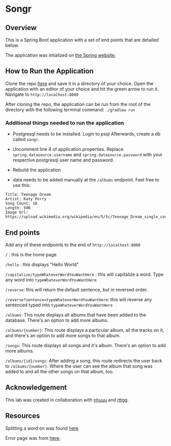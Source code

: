 # Songr

## Overview
This is a Spring Boot application with a set of end points that are detailed below.

The application was intialized on [the Spring website](https://start.spring.io/);

## How to Run the Application
Clone the repo [here](https://github.com/hotandfresh/songr) and save it in a directory of your choice.  Open the application with an editor of your choice and hit the green arrow to run it.  Navigate to ```http://localhost:8080```

After cloning the repo, the application can be run from the root of the directory with the following terminal command: ```./gradlew run```

### Additional things needed to run the application

- Postgresql needs to be installed.  Login to psql Afterwards, create a db called ```songr```.  
 
 - Uncomment line 4 of application.properties. Replace ```spring.datasource.username``` and ```spring.datasource.password``` with your respective postgresql user name and password. 
 
 - Rebuild the application 
 
 - data needs to be added manually at the ```/albums``` endpoint.  Feel free to use this:

```
Title: Teenage Dream
Artist: Katy Perry
Song Count: 10
Length: 500
Image Url: https://upload.wikimedia.org/wikipedia/en/5/5c/Teenage_Dream_single_cover.png
```

## End points
Add any of these endpoints to the end of ```http://localhost:8080```

```/``` : this is the home page

```/hello``` : this displays "Hello World"

```/capitalize/typeWhateverWordYouWantHere``` : this will capitalize a word.  Type any word into ```typeWhateverWordYouWantHere```

```/reverse```: this will return the default sentence, but in reversed order.

```/reverse?sentence=typeWhateverWordYouWantHere```: this will reverse any sentenced typed into ```typeWhateverWordYouWantHere```

```/albums```: This route displays all albums that have been added to the database.  There's an option to add more albums.

```/albums/{number}```: This route displays a particular album, all the tracks on it, and there's an option to add more songs to that album.

```/songs```: This route displays all songs and it's album.  There's an option to add more albums.

```/albums/{id}/songs```: After adding a song, this route redirects the user back to ```/albums/{number}```.  Where the user can see the album that song was added to and all the other songs on that album, too.
 
## Acknowledgement
This lab was created in collaboration with [nhuuu](https://github.com/nhuuu) and [rttgg](https://github.com/rttgg).

## Resources
Splitting a word on was found [here](https://stackoverflow.com/questions/7899525/how-to-split-a-string-by-space)

Error page was from [here](https://www.logicbig.com/tutorials/spring-framework/spring-boot/custom-thymeleaf-error-page.html);

